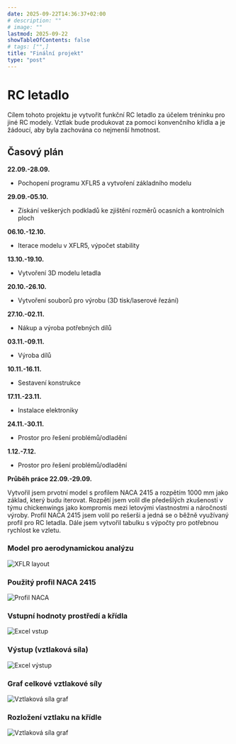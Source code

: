 ```yaml
---
date: 2025-09-22T14:36:37+02:00
# description: ""
# image: ""
lastmod: 2025-09-22
showTableOfContents: false
# tags: ["",]
title: "Finální projekt"
type: "post"
---
```

# RC letadlo
Cílem tohoto projektu je vytvořit funkční RC letadlo za účelem tréninku pro jiné RC modely. Vztlak bude produkovat za pomoci konvenčního křídla a je žádoucí, aby byla zachována co nejmenší hmotnost.

## Časový plán
**22.09.-28.09.**
- Pochopení programu XFLR5 a vytvoření základního modelu

**29.09.-05.10.**
- Získání veškerých podkladů ke zjištění rozměrů ocasních a kontrolních ploch

**06.10.-12.10.**

- Iterace modelu v XFLR5, výpočet stability

**13.10.-19.10.**

- Vytvoření 3D modelu letadla

**20.10.-26.10.**

- Vytvoření souborů pro výrobu (3D tisk/laserové řezání)

**27.10.-02.11.**

- Nákup a výroba potřebných dílů

**03.11.-09.11.**

- Výroba dílů

**10.11.-16.11.**

- Sestavení konstrukce

**17.11.-23.11.**

- Instalace elektroniky

**24.11.-30.11.**

- Prostor pro řešení problémů/odladění

**1.12.-7.12.**

- Prostor pro řešení problémů/odladění





 **Průběh práce 22.09.-29.09.**


Vytvořil jsem prvotní model s profilem NACA 2415 a rozpětím 1000 mm jako základ, který budu iterovat. Rozpětí jsem volil dle předešlých zkušeností v týmu chickenwings jako kompromis mezi letovými vlastnostmi a náročností výroby. Profil NACA 2415 jsem volil po rešerši a jedná se o běžně využívaný profil pro RC letadla. Dále jsem vytvořil tabulku s výpočty pro potřebnou rychlost ke vzletu.
### Model pro aerodynamickou analýzu
![XFLR layout](/images/XFLR_layout_1.0.png)

### Použitý profil NACA 2415
![Profil NACA](/images/NACA2415_profil.jpg)

### Vstupní hodnoty prostředí a křídla
![Excel vstup](/images/Vstupní_data_excel.jpg)

### Výstup (vztlaková síla)
![Excel výstup](/images/Výstup_excel.jpg)

### Graf celkové vztlakové síly
![Vztlaková síla graf](/images/Vztlaková_síla_graf.jpg)

### Rozložení vztlaku na křídle
![Vztlaková síla graf](/images/Rozložení_vztlaku.jpg)